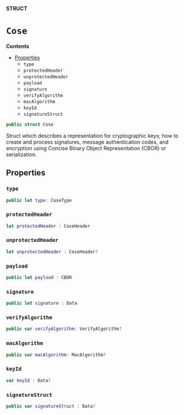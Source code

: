 **STRUCT**

# `Cose`

**Contents**

- [Properties](#properties)
  - `type`
  - `protectedHeader`
  - `unprotectedHeader`
  - `payload`
  - `signature`
  - `verifyAlgorithm`
  - `macAlgorithm`
  - `keyId`
  - `signatureStruct`

```swift
public struct Cose
```

Struct which describes  a representation for cryptographic keys;  how to create and process signatures, message authentication codes, and  encryption using Concise Binary Object Representation (CBOR) or serialization.

## Properties
### `type`

```swift
public let type: CoseType
```

### `protectedHeader`

```swift
let protectedHeader : CoseHeader
```

### `unprotectedHeader`

```swift
let unprotectedHeader : CoseHeader?
```

### `payload`

```swift
public let payload : CBOR
```

### `signature`

```swift
public let signature : Data
```

### `verifyAlgorithm`

```swift
public var verifyAlgorithm: VerifyAlgorithm?
```

### `macAlgorithm`

```swift
public var macAlgorithm: MacAlgorithm?
```

### `keyId`

```swift
var keyId : Data?
```

### `signatureStruct`

```swift
public var signatureStruct : Data?
```
